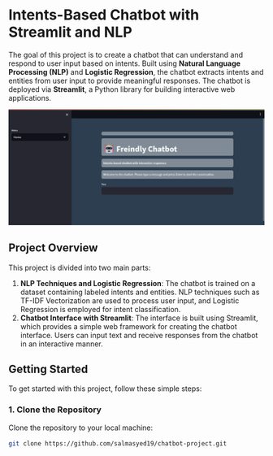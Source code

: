 # Intents-Based Chatbot with Streamlit and NLP

The goal of this project is to create a chatbot that can understand and respond to user input based on intents. Built using **Natural Language Processing (NLP)** and **Logistic Regression**, the chatbot extracts intents and entities from user input to provide meaningful responses. The chatbot is deployed via **Streamlit**, a Python library for building interactive web applications.

![Chatbot Image](https://github.com/salmasyed19/chatbot-project/blob/main/images/chatbot.png) <!-- Insert your image path here -->

## Project Overview

This project is divided into two main parts:
1. **NLP Techniques and Logistic Regression**: The chatbot is trained on a dataset containing labeled intents and entities. NLP techniques such as TF-IDF Vectorization are used to process user input, and Logistic Regression is employed for intent classification.
2. **Chatbot Interface with Streamlit**: The interface is built using Streamlit, which provides a simple web framework for creating the chatbot interface. Users can input text and receive responses from the chatbot in an interactive manner.

## Getting Started

To get started with this project, follow these simple steps:

### 1. Clone the Repository

Clone the repository to your local machine:
```bash
git clone https://github.com/salmasyed19/chatbot-project.git
